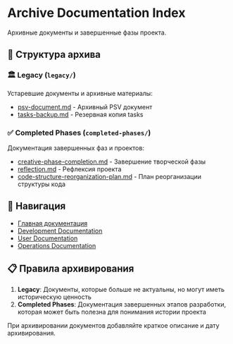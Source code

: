 # Archive Documentation Index

Архивные документы и завершенные фазы проекта.

## 📁 Структура архива

### 🏛️ Legacy (`legacy/`)
Устаревшие документы и архивные материалы:
- [psv-document.md](legacy/psv-document.md) - Архивный PSV документ
- [tasks-backup.md](legacy/tasks-backup.md) - Резервная копия tasks

### ✅ Completed Phases (`completed-phases/`)
Документация завершенных фаз и проектов:
- [creative-phase-completion.md](completed-phases/creative-phase-completion.md) - Завершение творческой фазы
- [reflection.md](completed-phases/reflection.md) - Рефлексия проекта
- [code-structure-reorganization-plan.md](completed-phases/code-structure-reorganization-plan.md) - План реорганизации структуры кода

## 🔗 Навигация

- [Главная документация](../README.md)
- [Development Documentation](../development/)
- [User Documentation](../user/)
- [Operations Documentation](../operations/)

## 📋 Правила архивирования

1. **Legacy**: Документы, которые больше не актуальны, но могут иметь историческую ценность
2. **Completed Phases**: Документация завершенных этапов разработки, которая может быть полезна для понимания истории проекта

При архивировании документов добавляйте краткое описание и дату архивирования.
